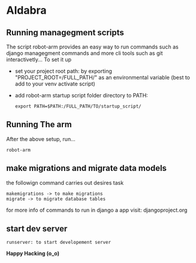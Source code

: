 # Aldabra

## Running managegment scripts

 The script robot-arm provides an easy way to run commands such as django managegment
 commands and more cli tools such as git interactivetly... To set it up

- set your project root path: by exporting "PROJECT_ROOT=/FULL_PATH/" as an environmental
  variable (best to add to your venv activate script)

- add robot-arm startup script folder directory to PATH:
  ```
  export PATH=$PATH:/FULL_PATH/TO/startup_script/
  ```

## Running The arm
After the above setup, run...
```
robot-arm
```

## make migrations and migrate data models
the followign command carries out desires task
```
makemigrations -> to make migrations
migrate -> to migrate database tables

```
for more info of commands to run in django a app visit: djangoproject.org

## start dev server
  ````
  runserver: to start developement server
  ````

**Happy Hacking (o_o)**
